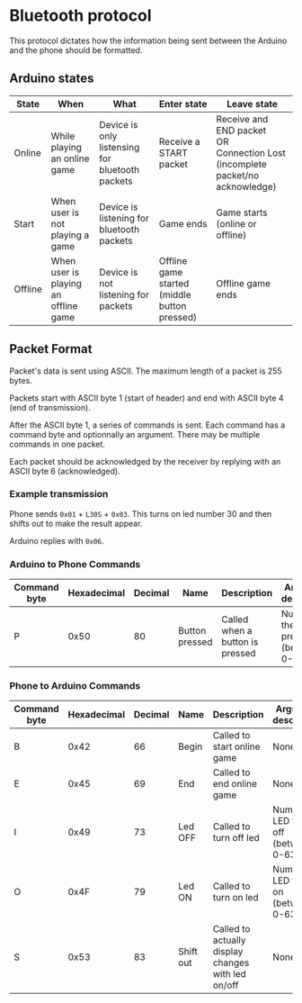 # Bluetooth protocol

This protocol dictates how the information being sent between the Arduino and the phone should be formatted.

## Arduino states

| State | When | What | Enter state | Leave state |
|-------|------|------|-------------|-------------|
| Online | While playing an online game | Device is only listensing for bluetooth packets | Receive a START packet | Receive and END packet <br> OR <br> Connection Lost (incomplete packet/no acknowledge) |
| Start | When user is not playing a game | Device is listening for bluetooth packets | Game ends | Game starts (online or offline) |
| Offline | When user is playing an offline game | Device is not listening for packets | Offline game started (middle button pressed) | Offline game ends |

## Packet Format

Packet's data is sent using ASCII. The maximum length of a packet is 255 bytes.

Packets start with ASCII byte 1 (start of header) and end with ASCII byte 4 (end of transmission).

After the ASCII byte 1, a series of commands is sent. Each command has a command byte and optionnally an argument. There may be multiple commands in one packet.

Each packet should be acknowledged by the receiver by replying with an ASCII byte 6 (acknowledged).

### Example transmission
Phone sends `0x01` + `L30S` + `0x03`. This turns on led number 30 and then shifts out to make the result appear.

Arduino replies with `0x06`.

### Arduino to Phone Commands

| Command byte | Hexadecimal | Decimal | Name | Description | Argument description |
|--------------|--------------|---------|------|-------------|----------------------|
| P | 0x50 | 80 | Button pressed | Called when a button is pressed | Number of the button pressed (between 0-63)|

### Phone to Arduino Commands

| Command byte | Hexadecimal | Decimal | Name | Description | Argument description |
|--------------|-------------|---------|------|-------------|----------------------|
| B | 0x42 | 66 | Begin | Called to start online game | None |
| E | 0x45 | 69 | End | Called to end online game | None |
| I | 0x49 | 73 | Led OFF | Called to turn off led | Number of LED to turn off (between 0-63)|
| O | 0x4F | 79 | Led ON | Called to turn on led | Number of LED to turn on (between 0-63)|
| S | 0x53 | 83 | Shift out | Called to actually display changes with led on/off | None |
